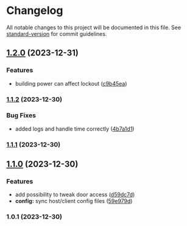# Changelog

All notable changes to this project will be documented in this file. See [standard-version](https://github.com/conventional-changelog/standard-version) for commit guidelines.

## [1.2.0](https://github.com/AntoninJuquel/lethal-company-lockout/compare/v1.1.2...v1.2.0) (2023-12-31)


### Features

* building power can affect lockout ([c9b45ea](https://github.com/AntoninJuquel/lethal-company-lockout/commit/c9b45ea6e6a2d557848e0eed8d22b8cfc538ccae))

### [1.1.2](https://github.com/AntoninJuquel/lethal-company-lockout/compare/v1.1.1...v1.1.2) (2023-12-30)


### Bug Fixes

* added logs and handle time correctly ([4b7a1d1](https://github.com/AntoninJuquel/lethal-company-lockout/commit/4b7a1d10801dab1bbb0db2489693415d7a48a185))

### [1.1.1](https://github.com/AntoninJuquel/lethal-company-lockout/compare/v1.1.0...v1.1.1) (2023-12-30)

## [1.1.0](https://github.com/AntoninJuquel/lethal-company-lockout/compare/v1.0.1...v1.1.0) (2023-12-30)


### Features

* add possibility to tweak door access ([d59dc7d](https://github.com/AntoninJuquel/lethal-company-lockout/commit/d59dc7d07ed5fca2bf39c16644917f7938a961d4))
* **config:** sync host/client config files ([59e979d](https://github.com/AntoninJuquel/lethal-company-lockout/commit/59e979d15cc7b3a2068afb520258dfb16d7ed9fa))

### 1.0.1 (2023-12-30)
